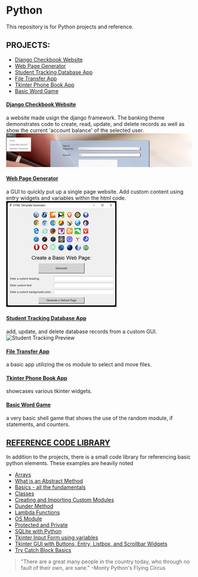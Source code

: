 # Python
 This repository is for Python projects and reference.

## PROJECTS:
- [Django Checkbook Website](https://github.com/serengetijade/Python/tree/main/Django/CheckbookProject)
- [Web Page Generator](https://github.com/serengetijade/Python/tree/main/WebPageGeneratorApp)
- [Student Tracking Database App](https://github.com/serengetijade/Python/tree/main/StudentTrackingApp)
- [File Transfer App](https://github.com/serengetijade/Python/tree/main/FileTransferApp)
- [Tkinter Phone Book App](https://github.com/serengetijade/Python/tree/main/PhoneBookApp)
- [Basic Word Game](https://github.com/serengetijade/Python/tree/main/WordGame)

#### [Django Checkbook Website](https://github.com/serengetijade/Python/tree/main/Django/CheckbookProject)
a website made usign the django framework. The banking theme demonstrates code to create, read, update, and delete records as well as show the current 'account balance' of the selected user. 
![Preview of Djanog Website Project](https://raw.githubusercontent.com/serengetijade/Python/main/Django/CheckbookProject/DjangoPreview.jpg)

#### [Web Page Generator](https://github.com/serengetijade/Python/tree/main/WebPageGeneratorApp)
a GUI to quickly put up a single page website. Add custom content using entry widgets and variables within the html code. 
![Web Page Generator Preview](https://raw.githubusercontent.com/serengetijade/Python/main/WebPageGeneratorApp/WebGeneratorPreview.jpg)

#### [Student Tracking Database App](https://github.com/serengetijade/Python/tree/main/StudentTrackingApp)
add, update, and delete database records from a custom GUI.
![Student Tracking Preview](https://github.com/serengetijade/Python/tree/main/StudentTrackingApp/STPreview.jpg)

#### [File Transfer App](https://github.com/serengetijade/Python/tree/main/FileTransferApp)
a basic app utilizing the os module to select and move files.

#### [Tkinter Phone Book App](https://github.com/serengetijade/Python/tree/main/PhoneBookApp)
showcases various tkinter widgets.

#### [Basic Word Game](https://github.com/serengetijade/Python/tree/main/WordGame)
a very basic shell game that shows the use of the random module, if statements, and counters.

## [REFERENCE CODE LIBRARY]()
In addition to the projects, there is a small code library for referencing basic python elements. These examples are heavily noted
- [Arrays](https://github.com/serengetijade/Python/blob/main/Basic-Python/Arrays.py)
- [What is an Abstract Method](https://github.com/serengetijade/Python/blob/main/Basic-Python/AbstractMethod.py)
- [Basics - all the fundamentals](https://github.com/serengetijade/Python/blob/main/Basic-Python/BasicPython.py)
- [Classes](https://github.com/serengetijade/Python/blob/main/Basic-Python/Class.py)
- [Creating and Importing Custom Modules](https://github.com/serengetijade/Python/blob/main/Basic-Python/createdModule.py)
- [Dunder Method](https://github.com/serengetijade/Python/blob/main/Basic-Python/DunderMethod.py)
- [Lambda Functions](https://github.com/serengetijade/Python/blob/main/Basic-Python/LambdaFunctions.py)
- [OS Module](https://github.com/serengetijade/Python/blob/main/Basic-Python/OSmodule.py)
- [Protected and Private](https://github.com/serengetijade/Python/blob/main/Basic-Python/Protected_and_Private.py)
- [SQLite with Python](https://github.com/serengetijade/Python/blob/main/Basic-Python/SQLite.py)
- [Tkinter Input Form using variables](https://github.com/serengetijade/Python/blob/main/Basic-Python/Tkinter1-InputForm-with-Variables.py)
- [Tkinter GUI with Buttons, Entry, Listbox, and Scrollbar Widgets](https://github.com/serengetijade/Python/blob/main/Basic-Python/Tkinter2-Buttons-Entry-Listbox-Scrollbar.py)
- [Try Catch Block Basics](https://github.com/serengetijade/Python/blob/main/Basic-Python/TryCatch.py)

>"There are a great many people in the country today, who through no fault of their own, are sane."
–Monty Python's Flying Circus